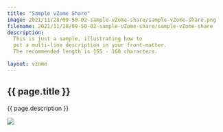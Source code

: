 ```yaml
---
title: "Sample vZome Share"
image: 2021/11/28/09-50-02-sample-vZome-share/sample-vZome-share.png
filename: 2021/11/28/09-50-02-sample-vZome-share/sample-vZome-share
description:
  This is just a sample, illustrating how to
  put a multi-line description in your front-matter.
  The recommended length is 155 - 160 characters.

layout: vzome
---
```


## {{ page.title }}

{{ page.description }}

<vzome-viewer src="{{ site.github.url }}/{{ page.filename }}.vZome" style="width: 100%; height: 70vh;">
  <img src="{{ site.github.url }}/{{ page.filename }}.png"/>
</vzome-viewer>
